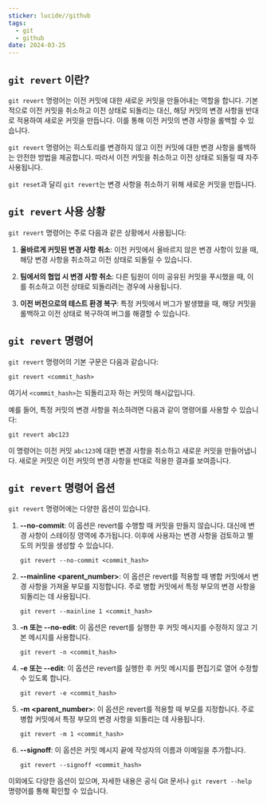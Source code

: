 ```yaml
---
sticker: lucide//github
tags:
  - git
  - github
date: 2024-03-25
---
```

## `git revert` 이란?

`git revert` 명령어는 이전 커밋에 대한 새로운 커밋을 만들어내는 역할을 합니다. 
기본적으로 이전 커밋을 취소하고 이전 상태로 되돌리는 대신, 해당 커밋의 변경 사항을 반대로 적용하여 새로운 커밋을 만듭니다. 이를 통해 이전 커밋의 변경 사항을 롤백할 수 있습니다.

`git revert` 명령어는 히스토리를 변경하지 않고 이전 커밋에 대한 변경 사항을 롤백하는 안전한 방법을 제공합니다. 따라서 이전 커밋을 취소하고 이전 상태로 되돌릴 때 자주 사용됩니다.

`git reset`과 달리 `git revert`는 변경 사항을 취소하기 위해 새로운 커밋을 만듭니다.

## `git revert` 사용 상황

`git revert` 명령어는 주로 다음과 같은 상황에서 사용됩니다:

1. **올바르게 커밋된 변경 사항 취소**: 이전 커밋에서 올바르지 않은 변경 사항이 있을 때, 해당 변경 사항을 취소하고 이전 상태로 되돌릴 수 있습니다.

2. **팀에서의 협업 시 변경 사항 취소**: 다른 팀원이 이미 공유된 커밋을 푸시했을 때, 이를 취소하고 이전 상태로 되돌리려는 경우에 사용됩니다.

3. **이전 버전으로의 테스트 환경 복구**: 특정 커밋에서 버그가 발생했을 때, 해당 커밋을 롤백하고 이전 상태로 복구하여 버그를 해결할 수 있습니다.

## `git revert` 명령어

`git revert` 명령어의 기본 구문은 다음과 같습니다:

```
git revert <commit_hash>
```

여기서 `<commit_hash>`는 되돌리고자 하는 커밋의 해시값입니다.

예를 들어, 특정 커밋의 변경 사항을 취소하려면 다음과 같이 명령어를 사용할 수 있습니다:

```
git revert abc123
```

이 명령어는 이전 커밋 `abc123`에 대한 변경 사항을 취소하고 새로운 커밋을 만들어냅니다. 새로운 커밋은 이전 커밋의 변경 사항을 반대로 적용한 결과를 보여줍니다.

## `git revert` 명령어 옵션

`git revert` 명령어에는 다양한 옵션이 있습니다. 

1. **--no-commit**: 이 옵션은 revert를 수행할 때 커밋을 만들지 않습니다. 대신에 변경 사항이 스테이징 영역에 추가됩니다. 이후에 사용자는 변경 사항을 검토하고 별도의 커밋을 생성할 수 있습니다.

    ```
    git revert --no-commit <commit_hash>
    ```

2. **--mainline <parent_number>**: 이 옵션은 revert를 적용할 때 병합 커밋에서 변경 사항을 가져올 부모를 지정합니다. 주로 병합 커밋에서 특정 부모의 변경 사항을 되돌리는 데 사용됩니다.

    ```
    git revert --mainline 1 <commit_hash>
    ```

3. **-n 또는 --no-edit**: 이 옵션은 revert를 실행한 후 커밋 메시지를 수정하지 않고 기본 메시지를 사용합니다.

    ```
    git revert -n <commit_hash>
    ```

4. **-e 또는 --edit**: 이 옵션은 revert를 실행한 후 커밋 메시지를 편집기로 열어 수정할 수 있도록 합니다.

    ```
    git revert -e <commit_hash>
    ```

5. **-m \<parent_number\>**: 이 옵션은 revert를 적용할 때 부모를 지정합니다. 주로 병합 커밋에서 특정 부모의 변경 사항을 되돌리는 데 사용됩니다.

    ```
    git revert -m 1 <commit_hash>
    ```

6. **--signoff**: 이 옵션은 커밋 메시지 끝에 작성자의 이름과 이메일을 추가합니다.

    ```
    git revert --signoff <commit_hash>
    ```

이외에도 다양한 옵션이 있으며, 자세한 내용은 공식 Git 문서나 `git revert --help` 명령어를 통해 확인할 수 있습니다.
